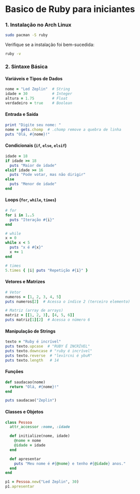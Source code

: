 # Basico de Ruby para iniciantes

### 1. **Instalação no Arch Linux**
```sh
sudo pacman -S ruby
```
Verifique se a instalação foi bem-sucedida:
```sh
ruby -v
```

### 2. **Sintaxe Básica**
#### **Variáveis e Tipos de Dados**
```ruby
nome = "Led Zeplin"  # String
idade = 30           # Integer
altura = 1.75        # Float
verdadeiro = true    # Boolean
```

#### **Entrada e Saída**
```ruby
print "Digite seu nome: "
nome = gets.chomp  # .chomp remove a quebra de linha
puts "Olá, #{nome}!"
```

#### **Condicionais (`if`, `else`, `elsif`)**
```ruby
idade = 18
if idade >= 18
  puts "Maior de idade"
elsif idade >= 16
  puts "Pode votar, mas não dirigir"
else
  puts "Menor de idade"
end
```

#### **Loops (`for`, `while`, `times`)**
```ruby
# for
for i in 1..5
  puts "Iteração #{i}"
end

# while
x = 0
while x < 5
  puts "x é #{x}"
  x += 1
end

# times
5.times { |i| puts "Repetição #{i}" }
```

#### **Vetores e Matrizes**
```ruby
# Vetor
numeros = [1, 2, 3, 4, 5]
puts numeros[2]  # Acessa o índice 2 (terceiro elemento)

# Matriz (array de arrays)
matriz = [[1, 2, 3], [4, 5, 6]]
puts matriz[1][2]  # Acessa o número 6
```

#### **Manipulação de Strings**
```ruby
texto = "Ruby é incrível"
puts texto.upcase  # "RUBY É INCRÍVEL"
puts texto.downcase # "ruby é incrível"
puts texto.reverse  # "levírcni é ybuR"
puts texto.length   # 14
```

#### **Funções**
```ruby
def saudacao(nome)
  return "Olá, #{nome}!"
end

puts saudacao("Zeplin")
```

#### **Classes e Objetos**
```ruby
class Pessoa
  attr_accessor :nome, :idade

  def initialize(nome, idade)
    @nome = nome
    @idade = idade
  end

  def apresentar
    puts "Meu nome é #{@nome} e tenho #{@idade} anos."
  end
end

p1 = Pessoa.new("Led Zeplin", 30)
p1.apresentar
```
